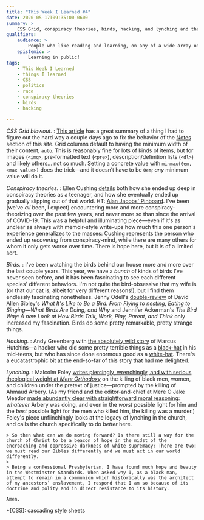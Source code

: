 ```yaml
---
title: "This Week I Learned #4"
date: 2020-05-17T09:35:00-0600
summary: >
    CSS Grid, conspiracy theories, birds, hacking, and lynching and the church. (Yeah, it gets pretty intense.)
qualifiers:
    audience: >
        People who like reading and learning, on any of a wide array of subjects! (There’s probably *something* on this list for you!)
    epistemic: >
        Learning in public!
tags:
    - This Week I Learned
    - things I learned
    - CSS
    - politics
    - race
    - conspiracy theories
    - birds
    - hacking

---
```


*CSS Grid blowout.*
: [This article][blowout] has a great summary of a thing I had to figure out the hard way a couple days ago to fix the behavior of the [Notes] section of this site. Grid columns default to having the minimum width of their content, `auto`. This is reasonably fine for lots of kinds of items, but for images (`<img>`, pre-formatted text (`<pre>`), description/definition lists (`<dl>`) and likely others… not so much. Setting a concrete value with `minmax(0em, <max value>)` does the trick—and it doesn’t have to be `0em`; *any* minimum value will do it.

*Conspiracy theories.*
: Ellen Cushing [details][conspiracy] both how she ended up deep in conspiracy theories as a teenager, and how she eventually ended up gradually slipping out of that world. HT: [Alan Jacobs' Pinboard][ayjay]. I've been (we've *all* been, I expect) encountering more and more conspiracy-theorizing over the past few years, and never more so than since the arrival of COVID-19. This was a helpful and illuminating piece—even if it's as unclear as always with memoir-style write-ups how much this one person's experience generalizes to the masses: Cushing represents the person who ended up *recovering* from conspiracy-mind, while there are many others for whom it only gets worse over time. There is hope here, but it is of a limited sort.

*Birds.*
: I've been watching the birds behind our house more and more over the last couple years. This year, we have a *bunch* of kinds of birds I've never seen before, and it has been fascinating to see each different species' different behaviors. I'm not quite the bird-obsessive that my wife is (or that our cat is, albeit for very different reasons!), but I find them endlessly fascinating nonetheless. Jenny Odell's [double-review][birds] of David Allen Sibley's <cite>What It's Like to Be a Bird: From Flying to nesting, Eating to Singing—What Birds Are Doing, and Why</cite> and Jennifer Ackerman's <cite>The Bird Way: A new Look at How Birds Talk, Work, Play, Parent, and Think</cite> only increased my fascination. Birds do some pretty remarkable, pretty strange things.

*Hacking.*
: Andy Greenberg with [the absolutely wild story][hacking] of Marcus Hutchins—a hacker who did some pretty terrible things as a [black-hat] in his mid-teens, but who has since done enormous good as a [white-hat]. There's a eucatastrophic bit at the end-so-far of this story that had me delighted.

*Lynching.*
: Malcolm Foley [writes piercingly, wrenchingly, and with serious theological weight at <cite>Mere Orthodoxy</cite>][lynching] on the killing of black men, women, and children under the pretext of justice—prompted by the killing of Ahmaud Arbery. (As my friend and the editor-and-chief at Mere O Jake Meador [made abundantly clear with straightforward moral reasoning][jake]: *whatever* Arbery was doing, and even in the *worst* possible light for him and the *best* possible light for the men who killed him, the killing was a murder.) Foley's piece unflinchingly looks at the legacy of lynching in the church, and calls the church specifically to do *better* here.

    > So then what can we do moving forward? Is there still a way for the church of Christ to be a beacon of hope in the midst of the encroaching and oppressive darkness of white supremacy? There are two: we must read our Bibles differently and we must act in our world differently.
    > 
    > Being a confessional Presbyterian, I have found much hope and beauty in the Westminster Standards. When asked why I, as a black man, attempt to remain in a communion which historically was the architect of my ancestors’ enslavement, I respond that I am so because of its doctrine and polity and in direct resistance to its history.

    Amen.




[blowout]: https://css-tricks.com/preventing-a-grid-blowout/
[Notes]: https://v5.chriskrycho.com/notes/
[conspiracy]: https://www.theatlantic.com/ideas/archive/2020/05/i-was-a-teenage-conspiracist/610975/
[ayjay]: http://pinboard.in/u:ayjay
[birds]: https://www.theatlantic.com/magazine/archive/2020/06/why-birds-do-what-they-do/610588/
[hacking]: https://www.wired.com/story/confessions-marcus-hutchins-hacker-who-saved-the-internet/
[black-hat]: https://en.wikipedia.org/wiki/Black_hat_(computer_security)
[white-hat]: https://en.wikipedia.org/wiki/White_hat_(computer_security)
[lynching]: https://mereorthodoxy.com/ahmaud-arbery/
[jake]: https://mereorthodoxy.com/ahmaud-arbery-basics/

*[CSS]: cascading style sheets